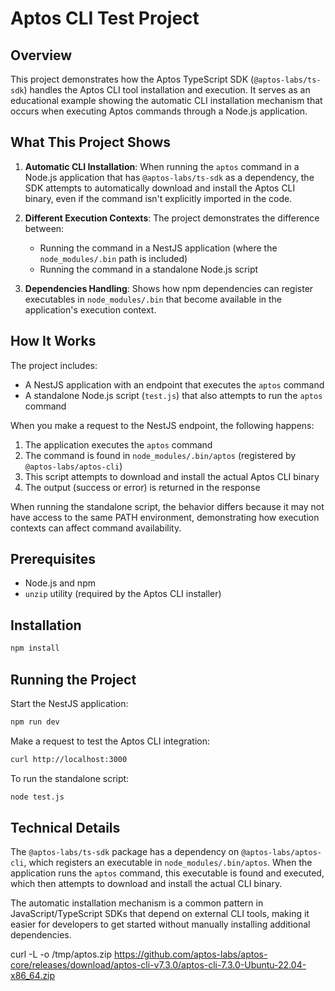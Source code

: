 # Aptos CLI Test Project

## Overview

This project demonstrates how the Aptos TypeScript SDK (`@aptos-labs/ts-sdk`) handles the Aptos CLI tool installation and execution. It serves as an educational example showing the automatic CLI installation mechanism that occurs when executing Aptos commands through a Node.js application.

## What This Project Shows

1. **Automatic CLI Installation**: When running the `aptos` command in a Node.js application that has `@aptos-labs/ts-sdk` as a dependency, the SDK attempts to automatically download and install the Aptos CLI binary, even if the command isn't explicitly imported in the code.

2. **Different Execution Contexts**: The project demonstrates the difference between:

   - Running the command in a NestJS application (where the `node_modules/.bin` path is included)
   - Running the command in a standalone Node.js script

3. **Dependencies Handling**: Shows how npm dependencies can register executables in `node_modules/.bin` that become available in the application's execution context.

## How It Works

The project includes:

- A NestJS application with an endpoint that executes the `aptos` command
- A standalone Node.js script (`test.js`) that also attempts to run the `aptos` command

When you make a request to the NestJS endpoint, the following happens:

1. The application executes the `aptos` command
2. The command is found in `node_modules/.bin/aptos` (registered by `@aptos-labs/aptos-cli`)
3. This script attempts to download and install the actual Aptos CLI binary
4. The output (success or error) is returned in the response

When running the standalone script, the behavior differs because it may not have access to the same PATH environment, demonstrating how execution contexts can affect command availability.

## Prerequisites

- Node.js and npm
- `unzip` utility (required by the Aptos CLI installer)

## Installation

```bash
npm install
```

## Running the Project

Start the NestJS application:

```bash
npm run dev
```

Make a request to test the Aptos CLI integration:

```bash
curl http://localhost:3000
```

To run the standalone script:

```bash
node test.js
```

## Technical Details

The `@aptos-labs/ts-sdk` package has a dependency on `@aptos-labs/aptos-cli`, which registers an executable in `node_modules/.bin/aptos`. When the application runs the `aptos` command, this executable is found and executed, which then attempts to download and install the actual CLI binary.

The automatic installation mechanism is a common pattern in JavaScript/TypeScript SDKs that depend on external CLI tools, making it easier for developers to get started without manually installing additional dependencies.

curl -L -o /tmp/aptos.zip https://github.com/aptos-labs/aptos-core/releases/download/aptos-cli-v7.3.0/aptos-cli-7.3.0-Ubuntu-22.04-x86_64.zip

